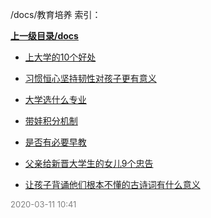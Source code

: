 /docs/教育培养 索引：


**[上一级目录/docs](/docs/index.md)**

- [上大学的10个好处](/docs/教育培养/上大学的10个好处.md)

- [习惯恒心坚持韧性对孩子更有意义](/docs/教育培养/习惯恒心坚持韧性对孩子更有意义.md)

- [大学选什么专业](/docs/教育培养/大学选什么专业.md)

- [带娃积分机制](/docs/教育培养/带娃积分机制.md)

- [是否有必要早教](/docs/教育培养/是否有必要早教.md)

- [父亲给新晋大学生的女儿9个忠告](/docs/教育培养/父亲给新晋大学生的女儿9个忠告.md)

- [让孩子背诵他们根本不懂的古诗词有什么意义](/docs/教育培养/让孩子背诵他们根本不懂的古诗词有什么意义.md)


<font size=2 color='grey'> 2020-03-11 10:41 </font>